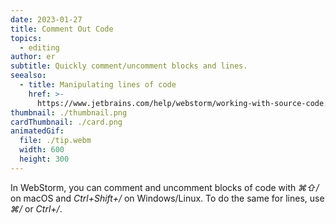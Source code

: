 ```yaml
---
date: 2023-01-27
title: Comment Out Code
topics:
  - editing
author: er
subtitle: Quickly comment/uncomment blocks and lines.
seealso:
  - title: Manipulating lines of code
    href: >-
      https://www.jetbrains.com/help/webstorm/working-with-source-code.html#editor_lines_code_blocks
thumbnail: ./thumbnail.png
cardThumbnail: ./card.png
animatedGif:
  file: ./tip.webm
  width: 600
  height: 300
---
```

In WebStorm, you can comment and uncomment blocks of code with _⌘⇧/_ 
on macOS and _Ctrl+Shift+/_ on Windows/Linux. To do the same for lines, 
use _⌘/_ or _Ctrl+/_.
